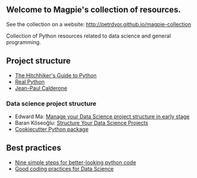 ## Welcome to Magpie's collection of resources.

See the collection on a website:
http://petrdvor.github.io/magpie-collection

Collection of Python resources related to data science and general programming.


## Project structure

* [The Hitchhiker's Guide to Python](https://docs.python-guide.org/writing/structure/)
* [Real Python](https://realpython.com/python-application-layouts/)
* [Jean-Paul Calderone](http://as.ynchrono.us/2007/12/filesystem-structure-of-python-project_21.html)

### Data science project structure
* Edward Ma: [Manage your Data Science project structure in early stage](https://towardsdatascience.com/manage-your-data-science-project-structure-in-early-stage-95f91d4d0600)
* Baran Köseoğlu: [Structure Your Data Science Projects](https://towardsdatascience.com/structure-your-data-science-projects-6c6c8653c16a)
* [Cookiecutter Python package](https://drivendata.github.io/cookiecutter-data-science/)


## Best practices
* [Nine simple steps for better-looking python code](https://towardsdatascience.com/nine-simple-steps-for-better-looking-python-code-87e5d9d3b1cf)
* [Good coding practices for Data Science](https://towardsdatascience.com/good-coding-practices-for-data-science-e9237783784c)

